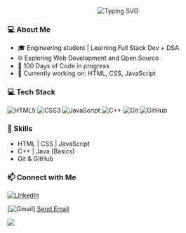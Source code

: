 <p align="center">
  <img src="https://readme-typing-svg.herokuapp.com?font=Fira+Code&size=24&pause=1000&center=true&vCenter=true&width=435&lines=Hi+I'm+Subha+👋;Aspiring+Full+Stack+Dev;+🎯;100DaysOfCode+in+Progress+🔥" alt="Typing SVG" />
</p>
 
### 💻 About Me
- 🎓 Engineering student | Learning Full Stack Dev + DSA
- 🌐 Exploring Web Development and Open Source
- 🎯 100 Days of Code in progress
- 💪 Currently working on: HTML, CSS, JavaScript

### 💻 Tech Stack

![HTML5](https://img.shields.io/badge/-HTML5-E34F26?style=for-the-badge&logo=html5&logoColor=white)
![CSS3](https://img.shields.io/badge/-CSS3-1572B6?style=for-the-badge&logo=css3)
![JavaScript](https://img.shields.io/badge/-JavaScript-F7DF1E?style=for-the-badge&logo=javascript&logoColor=black)
![C++](https://img.shields.io/badge/-C++-00599C?style=for-the-badge&logo=cplusplus&logoColor=white)
![Git](https://img.shields.io/badge/-Git-F05032?style=for-the-badge&logo=git&logoColor=white)
![GitHub](https://img.shields.io/badge/-GitHub-181717?style=for-the-badge&logo=github)


### 🚀 Skills
- HTML | CSS | JavaScript
- C++ | Java (Basics)
- Git & GitHub

### 📫 Connect with Me

[![LinkedIn](https://img.shields.io/badge/-LinkedIn-blue?style=flat-square&logo=linkedin&logoColor=white)](https://www.linkedin.com/in/subha-maji)

[![Gmail](https://img.shields.io/badge/-Email-D14836?style=flat-square&logo=gmail&logoColor=white)]
<a href="mailto:2018.subhamaji@gmail.com">Send Email </a>


![](https://komarev.com/ghpvc/?username=your_username&color=give_your_color)

